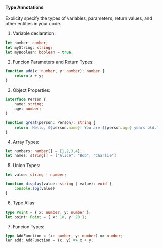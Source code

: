 #### Type Annotations

Explicity specify the types of variables, parameters, return values, and other entities in your code.

1. Variable declaration:
```typescript
let number: number; 
let myString: string; 
let myBoolean: boolean = true;
```

2. Funcion Parameters and Return Types:

```typescript
function add(x: number, y: number): number {
    return x + y;
}
```

3. Object Properties:

```typescript
interface Person {
    name: string; 
    age: number;
}

function great(person: Person): string {
    return `Hello, ${person.name}! You are ${person.age} years old.`
}
```

4. Array Types:

```typescript
let numbers: number[] = [1,2,3,4]; 
let names: string[] = ["Alice", "Bob", "Charlie"]
```

5. Union Types: 

```typescript
let value: string | number; 

function display(value: string | value): void {
    console.log(value)
}
```

6. Type Alias:

```typescript
type Point = { x: number; y: number };
let point: Point = { x: 10, y: 20 };
```

7. Funcion Types: 

```typescript
type AddFunction = (x: number, y: number) => number; 
ler add: AddFunction = (x, y) => x + y;
```
